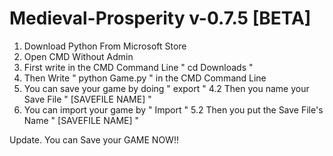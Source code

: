 # Medieval-Prosperity v-0.7.5 [BETA]
1. Download Python From Microsoft Store
2. Open CMD Without Admin
3. First write in the CMD Command Line " cd Downloads "
4. Then Write " python Game.py " in the CMD Command Line
5. You can save your game by doing " export "
4.2 Then you name your Save File " [SAVEFILE NAME] "
6. You can import your game by " Import "
5.2 Then you put the Save File's Name " [SAVEFILE NAME] "


Update.
You can Save your GAME NOW!!
 
